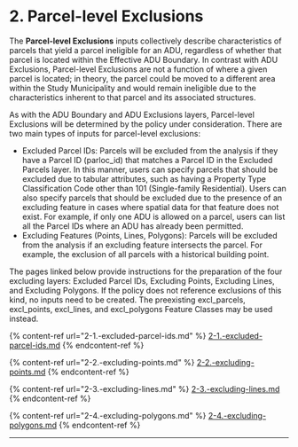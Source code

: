 # 2. Parcel-level Exclusions

The **Parcel-level Exclusions** inputs collectively describe characteristics of parcels that yield a parcel ineligible for an ADU, regardless of whether that parcel is located within the Effective ADU Boundary. In contrast with ADU Exclusions, Parcel-level Exclusions are not a function of where a given parcel is located; in theory, the parcel could be moved to a different area within the Study Municipality and would remain ineligible due to the characteristics inherent to that parcel and its associated structures.

As with the ADU Boundary and ADU Exclusions layers, Parcel-level Exclusions will be determined by the policy under consideration. There are two main types of inputs for parcel-level exclusions:

* Excluded Parcel IDs: Parcels will be excluded from the analysis if they have a Parcel ID (parloc\_id) that matches a Parcel ID in the Excluded Parcels layer. In this manner, users can specify parcels that should be excluded due to tabular attributes, such as having a Property Type Classification Code other than 101 (Single-family Residential). Users can also specify parcels that should be excluded due to the presence of an excluding feature in cases where spatial data for that feature does not exist. For example, if only one ADU is allowed on a parcel, users can list all the Parcel IDs where an ADU has already been permitted.&#x20;
* Excluding Features (Points, Lines, Polygons): Parcels will be excluded from the analysis if an excluding feature intersects the parcel. For example, the exclusion of all parcels with a historical building point.

The pages linked below provide instructions for the preparation of the four excluding layers: Excluded Parcel IDs, Excluding Points, Excluding Lines, and Excluding Polygons.  If the policy does not reference exclusions of this kind, no inputs need to be created. The preexisting excl\_parcels, excl\_points, excl\_lines, and excl\_polygons Feature Classes may be used instead.

{% content-ref url="2-1.-excluded-parcel-ids.md" %}
[2-1.-excluded-parcel-ids.md](2-1.-excluded-parcel-ids.md)
{% endcontent-ref %}

{% content-ref url="2-2.-excluding-points.md" %}
[2-2.-excluding-points.md](2-2.-excluding-points.md)
{% endcontent-ref %}

{% content-ref url="2-3.-excluding-lines.md" %}
[2-3.-excluding-lines.md](2-3.-excluding-lines.md)
{% endcontent-ref %}

{% content-ref url="2-4.-excluding-polygons.md" %}
[2-4.-excluding-polygons.md](2-4.-excluding-polygons.md)
{% endcontent-ref %}





****
